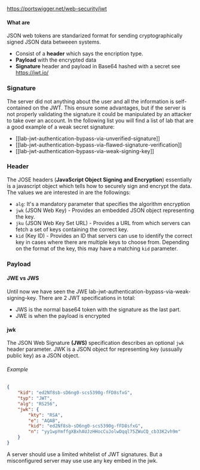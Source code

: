 https://portswigger.net/web-security/jwt
#### What are
JSON web tokens are standarized format for sending cryptographically signed JSON data betweeen systems.

- Consist of a **header** which says the encription type. 
- **Payload** with the encrypted data
- **Signature** header and payload in Base64 hashed with a secret
see https://jwt.io/

### Signature
The server did not anything about the user and all the information is self-contained on the JWT. This ensure some advantages, but if the server is not properly validating the signature it could be manipulated by an attacker to take over an account. In the following list you will find a list of lab that are a good example of a weak secret signature:
- [[lab-jwt-authentication-bypass-via-unverified-signature]]
- [[lab-jwt-authentication-bypass-via-flawed-signature-verification]]
- [[lab-jwt-authentication-bypass-via-weak-signing-key]]

### Header
The JOSE headers (**JavaScript Object Signing and Encryption**) essentially is a javascript object which tells how to securely sign and encrypt the data. The values we are interested in are the followings:
- `alg`:  It's a mandatory parameter that specifies the algorithm encryption
- `jwk` (JSON Web Key) - Provides an embedded JSON object representing the key.
- `jku` (JSON Web Key Set URL) - Provides a URL from which servers can fetch a set of keys containing the correct key.
- `kid` (Key ID) - Provides an ID that servers can use to identify the correct key in cases where there are multiple keys to choose from. Depending on the format of the key, this may have a matching `kid` parameter.
### Payload
#### JWE vs JWS
Until now we have seen the JWE lab-jwt-authentication-bypass-via-weak-signing-key. There are 2 JWT specifications in total:
- JWS is the normal base64 token with the signature as the last part.
- JWE is when the payload is encrypted
#### jwk
The JSON Web Signature **(JWS)** specification describes an optional `jwk` header parameter. JWK is a JSON object for representing key (ussually public key) as a JSON object.
###### Example
```json
{ 
	"kid": "ed2Nf8sb-sD6ng0-scs5390g-fFD8sfxG",
	"typ": "JWT", 
	"alg": "RS256", 
	"jwk": { 
		"kty": "RSA", 
		"e": "AQAB", 
		"kid": "ed2Nf8sb-sD6ng0-scs5390g-fFD8sfxG", 
		"n": "yy1wpYmffgXBxhAUJzHHocCuJolwDqql75ZWuCQ_cb33K2vh9m" 
	} 
}
```
A server should use a limited whitelist of JWT signatures. But a misconfigured server may use  use any key embed in the jwk.